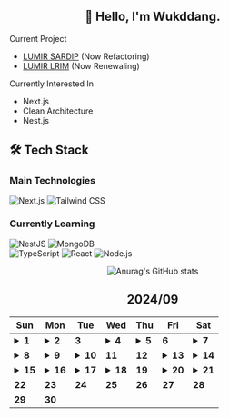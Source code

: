 <div align="center">

## 🙌 Hello, I'm Wukddang.

<div align="left">
  
  Current Project
  - [LUMIR SARDIP](https://sardip.lumir.space) (Now Refactoring) <br />
  - [LUMIR LRIM](https://app.lumir.space) (Now Renewaling) <br/>
  
  Currently Interested In
  - Next.js
  - Clean Architecture
  - Nest.js

## 🛠 Tech Stack

### Main Technologies
![Next.js](https://img.shields.io/badge/-Next.js-000000?style=for-the-badge&logo=next.js&logoColor=white)
![Tailwind CSS](https://img.shields.io/badge/-Tailwind%20CSS-38B2AC?style=for-the-badge&logo=tailwind-css&logoColor=white)

### Currently Learning
![NestJS](https://img.shields.io/badge/-NestJS-E0234E?style=for-the-badge&logo=nestjs&logoColor=white)
![MongoDB](https://img.shields.io/badge/-MongoDB-47A248?style=for-the-badge&logo=mongodb&logoColor=white) <br/>
![TypeScript](https://img.shields.io/badge/-TypeScript-3178C6?style=for-the-badge&logo=typescript&logoColor=white)
![React](https://img.shields.io/badge/-React-61DAFB?style=for-the-badge&logo=react&logoColor=black)
![Node.js](https://img.shields.io/badge/-Node.js-339933?style=for-the-badge&logo=node.js&logoColor=white)


</div>

![Anurag's GitHub stats](https://github-readme-stats.vercel.app/api?username=wukdddang&show_icons=true&theme=radical)


<!--CALENDAR-START-->
## 2024/09

| Sun | Mon | Tue | Wed | Thu | Fri | Sat |
| --- | --- | --- | --- | --- | --- | --- |
| <details><summary>**1**</summary>NestJS: 코드팩토리 강의 섹션 29~34 수강</details> | <details><summary>**2**</summary>NestJS: 코드팩토리 강의 섹션 35-1 수강</details> | **3** | <details><summary>**4**</summary>NestJS: 코드팩토리 강의 섹션 35, 36-1 수강</details> | <details><summary>**5**</summary>NextJS: SSR + CSR 전략 글 작성</details> | **6** | <details><summary>**7**</summary>NestJS: 코드팩토리 강의 섹션 36 수강</details> |
| <details><summary>**8**</summary>NestJS: 코드팩토리 강의 섹션 37, 38 수강</details> | <details><summary>**9**</summary>NestJS: 코드팩토리 강의 섹션 39 수강</details> | <details><summary>**10**</summary>NestJS: 코드팩토리 강의 섹션 40 수강</details> | **11** | **12** | <details><summary>**13**</summary>NextJS: Liveblock 라이브러리 학습</details> | <details><summary>**14**</summary>NextJS: 자체 Liveblock 라이브러리 제작중</details> |
| <details><summary>**15**</summary>NextJS: 클린 아키텍쳐 강의 수강중</details> | <details><summary>**16**</summary>NextJS: 클린 아키텍쳐 강의 수강중</details> | <details><summary>**17**</summary>NextJS: 클린 아키텍쳐 강의 수강중</details> | <details><summary>**18**</summary>NextJS: 클린 아키텍쳐 실습중 + 라이브러리 적용</details> | **19** | <details><summary>**20**</summary>NextJS: prisma + mongodb 적용 풀스택 연습중, Rust: 언어 학습</details> | <details><summary>**21**</summary>NextJS: prisma + mongodb 적용 풀스택 연습중, Rust: 언어 학습</details> |
| **22** | **23** | **24** | **25** | **26** | **27** | **28** |
| **29** | **30** |

<!--CALENDAR-END-->
